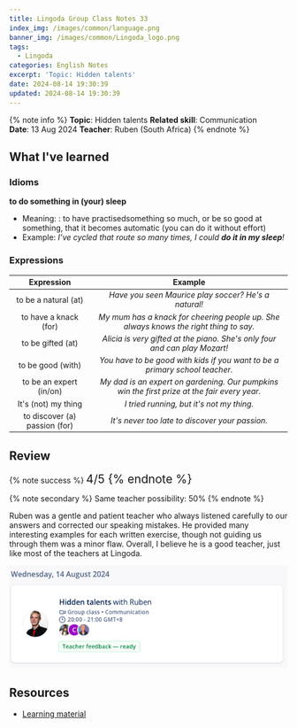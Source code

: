 ```yaml
---
title: Lingoda Group Class Notes 33
index_img: /images/common/language.png
banner_img: /images/common/Lingoda_logo.png
tags:
  - Lingoda
categories: English Notes
excerpt: 'Topic: Hidden talents'
date: 2024-08-14 19:30:39
updated: 2024-08-14 19:30:39
---
```


{% note info %}
**Topic**: Hidden talents
**Related skill**: Communication  
**Date**: 13 Aug 2024
**Teacher**: Ruben (South Africa)
{% endnote %}

## What I've learned

### Idioms
**to do something in (your) sleep**
- Meaning: : to have practisedsomething so much, or be so good at something, that it
becomes automatic (you can do it without effort)
- Example: *I’ve cycled that route so many times, I could **do it in my sleep**!*

### Expressions
|              Expression              |                                           Example                                            |
| :---------------------------: | :------------------------------------------------------------------------------------------: |
|     to be a natural (at)      |                     *Have you seen Maurice play soccer? He's a natural!*                     |
|     to have a knack (for)     |    *My mum has a knack for cheering people up. She always knows the right thing to say.*     |
|       to be gifted (at)       |          *Alicia is very gifted at the piano. She's only four and can play Mozart!*          |
|       to be good (with)       |         *You have to be good with kids if you want to be a primary school teacher.*          |
|    to be an expert (in/on)    | *My dad is an expert on gardening. Our pumpkins win the first prize at the fair every year.* |
|      It's (not) my thing      |                          *I tried running, but it's not my thing.*                           |
| to discover (a) passion (for) |                       *It's never too late to discover your passion.*                        |


## Review

{% note success %}
<span style="font-size:1.5em;">
4/5
<span>
{% endnote %}

{% note secondary %}
<span style="font-size:1em;">
Same teacher possibility: 50%
<span>
{% endnote %}

Ruben was a gentle and patient teacher who always listened carefully to our answers and corrected our speaking mistakes. He provided many interesting examples for each written exercise, though not guiding us through them was a minor flaw. Overall, I believe he is a good teacher, just like most of the teachers at Lingoda.

![](../images/2024.08/lingoda_33.png)

## Resources
- [Learning material](https://learn.lingoda.com/english/learning-materials/6697b70452659/download)
